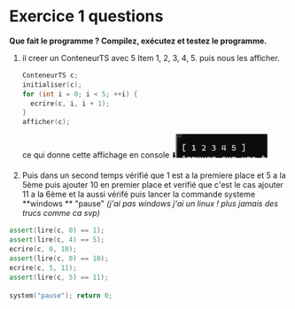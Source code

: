 Exercice 1 questions
=======

**Que fait le programme ? Compilez, exécutez et testez le programme.**

1. il creer un ConteneurTS avec 5 Item 1, 2, 3, 4, 5. puis nous les afficher. 
   
   ```cpp
   ConteneurTS c;
   initialiser(c);
   for (int i = 0; i < 5; ++i) {
     ecrire(c, i, i + 1);
   }
   afficher(c);
   ```
   
   ce qui donne cette affichage en console ⬇️<img src="https://github.com/sept-mg/hello-C/blob/main/periode-B/tp/tp2/out1.png" title="out1.png" alt="out1.png" data-align="left">

2.  Puis dans un second temps 
   vérifié que 1 est a la premiere place et 5 a la 5ème
   puis ajouter 10 en premier place et verifié que c'est le cas
   ajouter 11 a la 6ème et la aussi vérifé puis lancer la commande systeme **windows ** "pause" *(j'ai pas windows j'ai un linux ! plus jamais des trucs comme ca svp)*
   
   
   
   ```cpp
   assert(lire(c, 0) == 1);
   assert(lire(c, 4) == 5);
   ecrire(c, 0, 10);
   assert(lire(c, 0) == 10);
   ecrire(c, 5, 11);
   assert(lire(c, 5) == 11);
   
   system("pause"); return 0;
   ```
